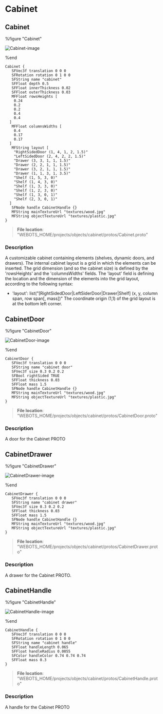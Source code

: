 # Cabinet

## Cabinet

%figure "Cabinet"

![Cabinet-image](images/objects/cabinet/Cabinet/model.png)

%end

```
Cabinet {
   SFVec3f translation 0 0 0
   SFRotation rotation 0 1 0 0
   SFString name "cabinet"
   SFFloat depth 0.5
   SFFloat innerThickness 0.02
   SFFloat outerThickness 0.03
   MFFloat rowsHeights [
    0.24
    0.2
    0.2
    0.4
    0.4
  ]
   MFFloat columnsWidths [
    0.4
    0.17
    0.17
  ]
   MFString layout [
    "RightSidedDoor (1, 4, 1, 2, 1.5)"
    "LeftSidedDoor (2, 4, 2, 2, 1.5)"
    "Drawer (3, 3, 1, 1, 1.5)"
    "Drawer (2, 2, 1, 1, 1.5)"
    "Drawer (3, 2, 1, 1, 1.5)"
    "Drawer (1, 1, 3, 1, 3.5)"
    "Shelf (1, 5, 3, 0)"
    "Shelf (1, 4, 3, 0)"
    "Shelf (1, 3, 3, 0)"
    "Shelf (1, 2, 3, 0)"
    "Shelf (1, 3, 0, 1)"
    "Shelf (2, 3, 0, 1)"
  ]
   SFNode handle CabinetHandle {}
   MFString mainTextureUrl "textures/wood.jpg"
   MFString objectTextureUrl "textures/plastic.jpg"
}
```

> **File location**: "WEBOTS\_HOME/projects/objects/cabinet/protos/Cabinet.proto"

### Description

A customizable cabinet containing elements (shelves, dynamic doors, and drawers).
The internal cabinet layout is a grid in which the elements can be inserted.
The grid dimension (and so the cabinet size) is defined by the 'rowsHeights' and the 'columnsWidths' fields.
The 'layout' field is defining the location and the dimension of the elements into the grid layout, according to the following syntax:
- 'layout': list("[RightSidedDoor|LeftSiderDoor|Drawer|Shelf] (x, y, column span, row span[, mass])"
The coordinate origin (1,1) of the grid layout is at the bottom left corner.

## CabinetDoor

%figure "CabinetDoor"

![CabinetDoor-image](images/objects/cabinet/CabinetDoor/model.png)

%end

```
CabinetDoor {
   SFVec3f translation 0 0 0
   SFString name "cabinet door"
   SFVec3f size 0.3 0.2 0.2
   SFBool rightSided TRUE
   SFFloat thickness 0.03
   SFFloat mass 1.5
   SFNode handle CabinetHandle {}
   MFString mainTextureUrl "textures/wood.jpg"
   MFString objectTextureUrl "textures/plastic.jpg"
}
```

> **File location**: "WEBOTS\_HOME/projects/objects/cabinet/protos/CabinetDoor.proto"

### Description

A door for the Cabinet PROTO

## CabinetDrawer

%figure "CabinetDrawer"

![CabinetDrawer-image](images/objects/cabinet/CabinetDrawer/model.png)

%end

```
CabinetDrawer {
   SFVec3f translation 0 0 0
   SFString name "cabinet drawer"
   SFVec3f size 0.3 0.2 0.2
   SFFloat thickness 0.03
   SFFloat mass 1.5
   SFNode handle CabinetHandle {}
   MFString mainTextureUrl "textures/wood.jpg"
   MFString objectTextureUrl "textures/plastic.jpg"
}
```

> **File location**: "WEBOTS\_HOME/projects/objects/cabinet/protos/CabinetDrawer.proto"

### Description

A drawer for the Cabinet PROTO.

## CabinetHandle

%figure "CabinetHandle"

![CabinetHandle-image](images/objects/cabinet/CabinetHandle/model.png)

%end

```
CabinetHandle {
   SFVec3f translation 0 0 0
   SFRotation rotation 0 1 0 0
   SFString name "cabinet handle"
   SFFloat handleLength 0.065
   SFFloat handleRadius 0.0055
   SFColor handleColor 0.74 0.74 0.74
   SFFloat mass 0.3
}
```

> **File location**: "WEBOTS\_HOME/projects/objects/cabinet/protos/CabinetHandle.proto"

### Description

A handle for the Cabinet PROTO

